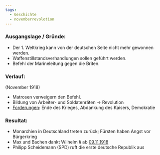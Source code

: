 ```yaml
---
tags:
  - Geschichte
  - novemberrevolotion
---
```

### Ausgangslage / Gründe:
- Der 1. Weltkrieg kann von der deutschen Seite nicht mehr gewonnen werden.
- Waffenstillstandsverhandlungen sollen geführt werden.
- Befehl der Marineleitung gegen die Briten.

### Verlauf:
(November 1918)
- Matrosen verweigern den Befehl.
- Bildung von Arbeiter- und Soldatenräten
	→ Revolution
- <u>Forderungen</u>: Ende des Krieges, Abdankung des Kaisers, Demokratie

### Resultat:
- Monarchien in Deutschland treten zurück; Fürsten haben Angst vor Bürgerkrieg
- Max und Bachen dankt Wilhelm $II$ ab
<u>09.11.1918</u>
- Philipp Scheidemann (SPD) ruft die erste deutsche Republik aus



